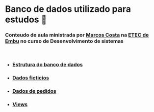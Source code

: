 # Banco de dados utilizado para estudos 🐬
### Conteudo de aula ministrada por [Marcos Costa](https://www.linkedin.com/in/marcos-costa-de-sousa-34348910/) na [ETEC de Embu](https://www.vestibulinhoetec.com.br/unidades-cursos/escola.asp?c=394) no curso de Desenvolvimento de sistemas

<br>

- ### [Estrutura do banco de dados](https://github.com/pedroFnseca/BD-Vendas/blob/main/Estrutura%20vendas.sql)
- ### [Dados ficticios](https://github.com/pedroFnseca/BD-Vendas/blob/main/Dados%20vendas.sql)
- ### [Dados de pedidos](https://github.com/pedroFnseca/BD-Vendas/blob/main/Pedidos.sql)
- ### [Views](https://github.com/pedroFnseca/BD-Vendas/blob/main/views.sql)
